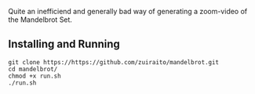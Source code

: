 Quite an inefficiend and generally bad way of generating a zoom-video of the Mandelbrot Set. 
## Installing and Running
```
git clone https://https://github.com/zuiraito/mandelbrot.git
cd mandelbrot/
chmod +x run.sh
./run.sh
```
